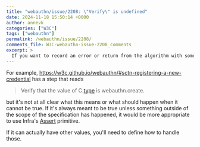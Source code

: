 ```yaml
---
title: "webauthn/issue/2208: \"Verify\" is undefined"
date: 2024-11-18 15:50:14 +0000
author: annevk
categories: ["W3C"]
tags: ["webauthn"]
permalink: /webauthn/issue/2208/
comments_file: W3C-webauthn-issue-2208_comments
excerpt: >
  If you want to record an error or return from the algorithm with some kind of error you need to actually state that.
---
```

For example, https://w3c.github.io/webauthn/#sctn-registering-a-new-credential has a step that reads

> Verify that the value of C.[type](https://w3c.github.io/webauthn/#dom-collectedclientdata-type) is webauthn.create.

but it's not at all clear what this means or what should happen when it cannot be true. If it's always meant to be true unless something outside of the scope of the specification has happened, it would be more appropriate to use Infra's [Assert](https://infra.spec.whatwg.org/#assert) primitive.

If it can actually have other values, you'll need to define how to handle those.